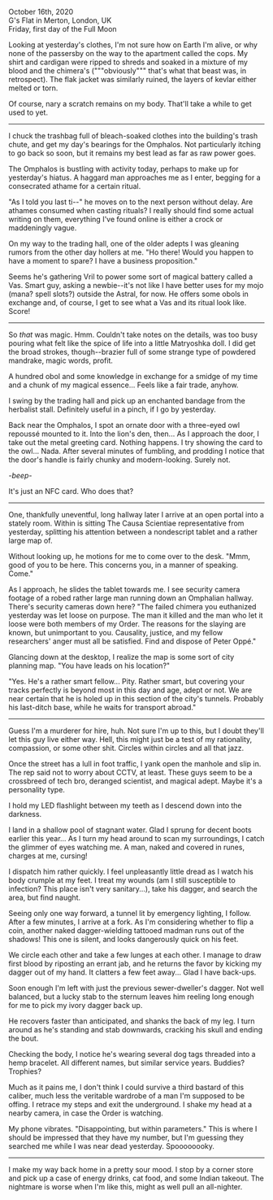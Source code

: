 October 16th, 2020\
G's Flat in Merton, London, UK\
Friday, first day of the Full Moon

Looking at yesterday's clothes, I'm not sure how on Earth I'm alive, or why none of the passersby on the way to the apartment called the cops. My shirt and cardigan were ripped to shreds and soaked in a mixture of my blood and the chimera's ("""obviously""" that's what that beast was, in retrospect). The flak jacket was similarly ruined, the layers of kevlar either melted or torn.

Of course, nary a scratch remains on my body. That'll take a while to get used to yet.

---

I chuck the trashbag full of bleach-soaked clothes into the building's trash chute, and get my day's bearings for the Omphalos. Not particularly itching to go back so soon, but it remains my best lead as far as raw power goes.

The Omphalos is bustling with activity today, perhaps to make up for yesterday's hiatus. A haggard man approaches me as I enter, begging for a consecrated athame for a certain ritual.

"As I told you last ti--" he moves on to the next person without delay. Are athames consumed when casting rituals? I really should find some actual writing on them, everything I've found online is either a crock or maddeningly vague.

On my way to the trading hall, one of the older adepts I was gleaning rumors from the other day hollers at me. "Ho there! Would you happen to have a moment to spare? I have a business proposition."

Seems he's gathering Vril to power some sort of magical battery called a Vas. Smart guy, asking a newbie--it's not like I have better uses for my mojo (mana? spell slots?) outside the Astral, for now. He offers some obols in exchange and, of course, I get to see what a Vas and its ritual look like. Score!

---

So _that_ was magic. Hmm. Couldn't take notes on the details, was too busy pouring what felt like the spice of life into a little Matryoshka doll. I did get the broad strokes, though--brazier full of some strange type of powdered mandrake, magic words, profit.

A hundred obol and some knowledge in exchange for a smidge of my time and a chunk of my magical essence... Feels like a fair trade, anyhow.

I swing by the trading hall and pick up an enchanted bandage from the herbalist stall. Definitely useful in a pinch, if I go by yesterday.

Back near the Omphalos, I spot an ornate door with a three-eyed owl repoussé mounted to it. Into the lion's den, then... As I approach the door, I take out the metal greeting card. Nothing happens. I try showing the card to the owl... Nada. After several minutes of fumbling, and prodding I notice that the door's handle is fairly chunky and modern-looking. Surely not.

_-beep-_

It's just an NFC card. Who does that?

---

One, thankfully uneventful, long hallway later I arrive at an open portal into a stately room. Within is sitting The Causa Scientiae representative from yesterday, splitting his attention between a nondescript tablet and a rather large map of.

Without looking up, he motions for me to come over to the desk. "Mmm, good of you to be here. This concerns you, in a manner of speaking. Come."

As I approach, he slides the tablet towards me. I see security camera footage of a robed rather large man running down an Omphalian hallway. There's security cameras down here? "The failed chimera you euthanized yesterday was let loose on purpose. The man it killed and the man who let it loose were both members of my Order. The reasons for the slaying are known, but unimportant to you. Causality, justice, and my fellow researchers' anger must all be satisfied. Find and dispose of Peter Oppé."

Glancing down at the desktop, I realize the map is some sort of city planning map. "You have leads on his location?"

"Yes. He's a rather smart fellow... Pity. Rather smart, but covering your tracks perfectly is beyond most in this day and age, adept or not. We are near certain that he is holed up in this section of the city's tunnels. Probably his last-ditch base, while he waits for transport abroad."

---

Guess I'm a murderer for hire, huh. Not sure I'm up to this, but I doubt they'll let this guy live either way. Hell, this might just be a test of my rationality, compassion, or some other shit. Circles within circles and all that jazz.

Once the street has a lull in foot traffic, I yank open the manhole and slip in. The rep said not to worry about CCTV, at least. These guys seem to be a crossbreed of tech bro, deranged scientist, and magical adept. Maybe it's a personality type.

I hold my LED flashlight between my teeth as I descend down into the darkness.

I land in a shallow pool of stagnant water. Glad I sprung for decent boots earlier this year... As I turn my head around to scan my surroundings, I catch the glimmer of eyes watching me. A man, naked and covered in runes, charges at me, cursing!

I dispatch him rather quickly. I feel unpleasantly little dread as I watch his body crumple at my feet. I treat my wounds (am I still susceptible to infection? This place isn't very sanitary...), take his dagger, and search the area, but find naught.

Seeing only one way forward, a tunnel lit by emergency lighting, I follow. After a few minutes, I arrive at a fork. As I'm considering whether to flip a coin, another naked dagger-wielding tattooed madman runs out of the shadows! This one is silent, and looks dangerously quick on his feet.

We circle each other and take a few lunges at each other. I manage to draw first blood by riposting an errant jab, and he returns the favor by kicking my dagger out of my hand. It clatters a few feet away... Glad I have back-ups.

Soon enough I'm left with just the previous sewer-dweller's dagger. Not well balanced, but a lucky stab to the sternum leaves him reeling long enough for me to pick my ivory dagger back up.

He recovers faster than anticipated, and shanks the back of my leg. I turn around as he's standing and stab downwards, cracking his skull and ending the bout.

Checking the body, I notice he's wearing several dog tags threaded into a hemp bracelet. All different names, but similar service years. Buddies? Trophies?

Much as it pains me, I don't think I could survive a third bastard of this caliber, much less the veritable wardrobe of a man I'm supposed to be offing. I retrace my steps and exit the underground. I shake my head at a nearby camera, in case the Order is watching.

My phone vibrates. "Disappointing, but within parameters." This is where I should be impressed that they have my number, but I'm guessing they searched me while I was near dead yesterday. Spoooooooky.

---

I make my way back home in a pretty sour mood. I stop by a corner store and pick up a case of energy drinks, cat food, and some Indian takeout. The nightmare is worse when I'm like this, might as well pull an all-nighter.
